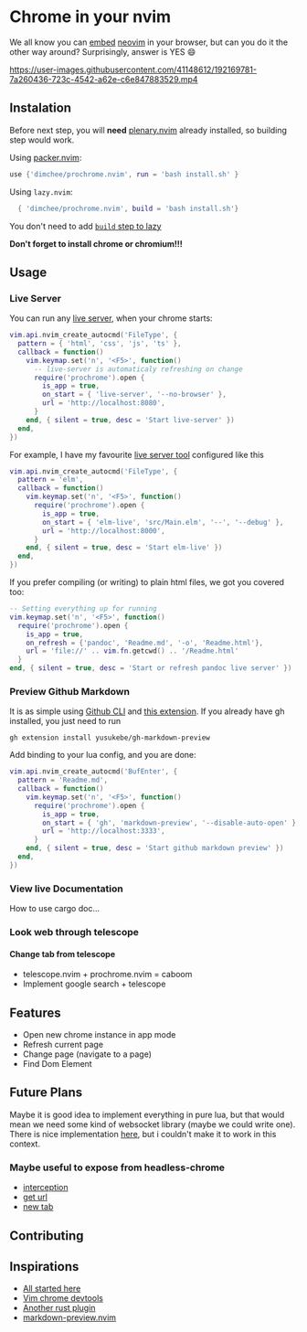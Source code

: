 # Chrome in your nvim
We all know you can
[embed](https://github.com/glacambre/firenvim)
[neovim](https://github.com/rhysd/NyaoVim)
in your browser, but can you do it the other way around?
Surprisingly, answer is YES :smile:

https://user-images.githubusercontent.com/41148612/192169781-7a260436-723c-4542-a62e-c6e847883529.mp4

## Instalation

Before next step, you will **need** [plenary.nvim](https://github.com/nvim-lua/plenary.nvim) already installed,
so building step would work.

Using [packer.nvim](https://github.com/wbthomason/packer.nvim):
```lua
use {'dimchee/prochrome.nvim', run = 'bash install.sh' }
```

Using `lazy.nvim`:
```lua
  { 'dimchee/prochrome.nvim', build = 'bash install.sh'}
```

You don't need to add [`build` step to lazy](https://github.com/folke/lazy.nvim#-plugin-authors)

**Don't forget to install chrome or chromium!!!**

## Usage

### Live Server

You can run any [live server](https://www.npmjs.com/package/live-server), when your chrome starts:
```lua
vim.api.nvim_create_autocmd('FileType', {
  pattern = { 'html', 'css', 'js', 'ts' },
  callback = function()
    vim.keymap.set('n', '<F5>', function()
      -- live-server is automaticaly refreshing on change
      require('prochrome').open {
        is_app = true,
        on_start = { 'live-server', '--no-browser' },
        url = 'http://localhost:8080',
      }
    end, { silent = true, desc = 'Start live-server' })
  end,
})
```
For example, I have my favourite
[live server tool](https://github.com/wking-io/elm-live) configured like this
```lua
vim.api.nvim_create_autocmd('FileType', {
  pattern = 'elm',
  callback = function()
    vim.keymap.set('n', '<F5>', function()
      require('prochrome').open {
        is_app = true,
        on_start = { 'elm-live', 'src/Main.elm', '--', '--debug' },
        url = 'http://localhost:8000',
      }
    end, { silent = true, desc = 'Start elm-live' })
  end,
})
```
If you prefer compiling (or writing) to plain html files, we got you covered too:
```lua
-- Setting everything up for running
vim.keymap.set('n', '<F5>', function()
  require('prochrome').open {
    is_app = true,
    on_refresh = {'pandoc', 'Readme.md', '-o', 'Readme.html'},
    url = 'file://' .. vim.fn.getcwd() .. '/Readme.html' 
  }
end, { silent = true, desc = 'Start or refresh pandoc live server' })
```

### Preview Github Markdown

It is as simple using
[Github CLI](https://cli.github.com/) and
[this extension](https://github.com/yusukebe/gh-markdown-preview).
If you already have gh installed, you just need to run
```
gh extension install yusukebe/gh-markdown-preview
```
Add binding to your lua config, and you are done:
```lua
vim.api.nvim_create_autocmd('BufEnter', {
  pattern = 'Readme.md',
  callback = function()
    vim.keymap.set('n', '<F5>', function()
      require('prochrome').open {
        is_app = true,
        on_start = { 'gh', 'markdown-preview', '--disable-auto-open' },
        url = 'http://localhost:3333',
      }
    end, { silent = true, desc = 'Start github markdown preview' })
  end,
})
```

### View live Documentation

How to use cargo doc...

### Look web through telescope

#### Change tab from telescope

- telescope.nvim + prochrome.nvim = caboom
- Implement google search + telescope

## Features

- Open new chrome instance in app mode
- Refresh current page
- Change page (navigate to a page)
- Find Dom Element

## Future Plans

Maybe it is good idea to implement everything in pure lua,
but that would mean we need some kind of websocket library
(maybe we could write one). There is nice implementation
[here](https://github.com/jbyuki/instant.nvim),
but i couldn't make it to work in this context.

### Maybe useful to expose from headless-chrome
- [interception](https://docs.rs/headless_chrome/latest/headless_chrome/browser/tab/struct.Tab.html#method.enable_request_interception)
- [get url](https://docs.rs/headless_chrome/latest/headless_chrome/browser/tab/struct.Tab.html#method.get_url) 
- [new tab](https://docs.rs/headless_chrome/latest/headless_chrome/browser/struct.Browser.html#method.new_tab)

## Contributing

## Inspirations

- [All started here](https://github.com/atroche/rust-headless-chrome)
- [Vim chrome devtools](https://github.com/carlosrocha/vim-chrome-devtools)
- [Another rust plugin](https://github.com/michaelb/sniprun)
- [markdown-preview.nvim](https://github.com/iamcco/markdown-preview.nvim)
